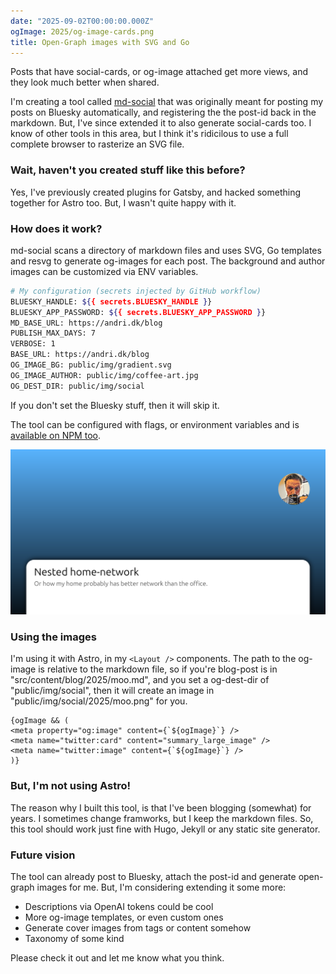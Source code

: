 ```yaml
---
date: "2025-09-02T00:00:00.000Z"
ogImage: 2025/og-image-cards.png
title: Open-Graph images with SVG and Go
---
```

Posts that have social-cards, or og-image attached get more views, and they look much better when shared.

I'm creating a tool called [md-social](https://github.com/andrioid/md-social) that was originally meant for posting my posts on Bluesky automatically, and registering the the post-id back in the markdown. But, I've since extended it to also generate social-cards too. I know of other tools in this area, but I think it's ridicilous to use a full complete browser to rasterize an SVG file.

### Wait, haven't you created stuff like this before?

Yes, I've previously created plugins for Gatsby, and hacked something together for Astro too. But, I wasn't quite happy with it.

### How does it work?

md-social scans a directory of markdown files and uses SVG, Go templates and resvg to generate og-images for each post. The background and author images can be customized via ENV variables.

```bash
# My configuration (secrets injected by GitHub workflow)
BLUESKY_HANDLE: ${{ secrets.BLUESKY_HANDLE }}
BLUESKY_APP_PASSWORD: ${{ secrets.BLUESKY_APP_PASSWORD }}
MD_BASE_URL: https://andri.dk/blog
PUBLISH_MAX_DAYS: 7
VERBOSE: 1
BASE_URL: https://andri.dk/blog
OG_IMAGE_BG: public/img/gradient.svg
OG_IMAGE_AUTHOR: public/img/coffee-art.jpg
OG_DEST_DIR: public/img/social
```

If you don't set the Bluesky stuff, then it will skip it.

The tool can be configured with flags, or environment variables and is [available on NPM too](https://www.npmjs.com/package/@andrioid/md-social).

![og-image-example](og-image-example.png)

### Using the images
I'm using it with Astro, in my `<Layout />` components. The path to the og-image is relative to the markdown file, so if you're blog-post is in "src/content/blog/2025/moo.md", and you set a og-dest-dir of "public/img/social", then it will create an image in "public/img/social/2025/moo.png" for you.

```astro
{ogImage && (
<meta property="og:image" content={`${ogImage}`} />
<meta name="twitter:card" content="summary_large_image" />
<meta name="twitter:image" content={`${ogImage}`} />
)}
```

### But, I'm not using Astro!
The reason why I built this tool, is that I've been blogging (somewhat) for years. I sometimes change framworks, but I keep the markdown files. So, this tool should work just fine with Hugo, Jekyll or any static site generator.

### Future vision
The tool can already post to Bluesky, attach the post-id and generate open-graph images for me. But, I'm considering extending it some more:

- Descriptions via OpenAI tokens could be cool
- More og-image templates, or even custom ones
- Generate cover images from tags or content somehow
- Taxonomy of some kind

Please check it out and let me know what you think.